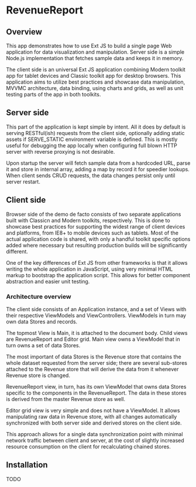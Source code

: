 # RevenueReport

## Overview

This app demonstrates how to use Ext JS to build a single page Web application
for data visualization and manipulation. Server side is a simple Node.js
implementation that fetches sample data and keeps it in memory.

The client side is an universal Ext JS application combining Modern toolkit app
for tablet devices and Classic toolkit app for desktop browsers. This application
aims to utilize best practices and showcase data manipulation, MVVMC architecture,
data binding, using charts and grids, as well as unit testing parts of the app
in both toolkits.

## Server side

This part of the application is kept simple by intent. All it does by default is serving
RESTful(ish) requests from the client side, optionally adding static assets if
SERVE_STATIC environment variable is defined. This is mostly useful for debugging
the app locally when configuring full blown HTTP server with reverse proxying is not
desirable.

Upon startup the server will fetch sample data from a hardcoded URL, parse it and
store in internal array, adding a map by record it for speedier lookups. When
client sends CRUD requests, the data changes persist only until server restart.

## Client side

Browser side of the demo de facto consists of two separate applications built
with Classicn and Modern toolkits, respectively. This is done to showcase
best practices for supporting the widest range of client devices and platforms,
from IE8+ to mobile devices such as tablets. Most of the actual application code
is shared, with only a handful toolkit specific options added where necessary
but resulting production builds will be significantly different.

One of the key differences of Ext JS from other frameworks is that it allows
writing the whole application in JavaScript, using very minimal HTML markup
to bootstrap the application script. This allows for better component abstraction
and easier unit testing.

### Architecture overview

The client side consists of an Application instance, and a set of Views with
their respective ViewModels and ViewControllers. ViewModels in turn may own
data Stores and records.

The topmost View is Main, it is attached to the document body. Child views
are RevenueReport and Editor grid. Main view owns a ViewModel that in turn
owns a set of data Stores.

The most important of data Stores is the Revenue store that contains the whole
dataset requested from the server side; there are several sub-stores attached
to the Revenue store that will derive the data from it whenever Revenue store
is changed.

RevenueReport view, in turn, has its own ViewModel that owns data Stores
specific to the components in the RevenueReport. The data in these stores
is derived from the master Revenue store as well.

Editor grid view is very simple and does not have a ViewModel. It allows
manipulating raw data in Revenue store, with all changes automatically
synchronized with both server side and derived stores on the client side.

This approach allows for a single data synchronization point with minimal
network traffic between client and server, at the cost of slightly increased
resource consumption on the client for recalculating chained stores.

## Installation

TODO

